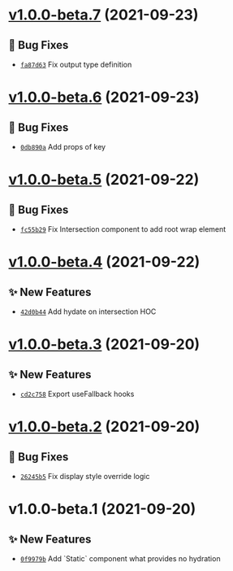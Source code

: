 # [v1.0.0-beta.7](https://github.com/TomokiMiyauci/react-patial-hydration/compare/v1.0.0-beta.6...v1.0.0-beta.7) (2021-09-23)

## 🐛 Bug Fixes
- [`fa87d63`](https://github.com/TomokiMiyauci/react-patial-hydration/commit/fa87d63)   Fix output type definition

# [v1.0.0-beta.6](https://github.com/TomokiMiyauci/react-patial-hydration/compare/v1.0.0-beta.5...v1.0.0-beta.6) (2021-09-23)

## 🐛 Bug Fixes
- [`0db890a`](https://github.com/TomokiMiyauci/react-patial-hydration/commit/0db890a)   Add props of key

# [v1.0.0-beta.5](https://github.com/TomokiMiyauci/react-patial-hydration/compare/v1.0.0-beta.4...v1.0.0-beta.5) (2021-09-22)

## 🐛 Bug Fixes
- [`fc55b29`](https://github.com/TomokiMiyauci/react-patial-hydration/commit/fc55b29)   Fix Intersection component to add root wrap element

# [v1.0.0-beta.4](https://github.com/TomokiMiyauci/react-patial-hydration/compare/v1.0.0-beta.3...v1.0.0-beta.4) (2021-09-22)

## ✨ New Features
- [`42d0b44`](https://github.com/TomokiMiyauci/react-patial-hydration/commit/42d0b44)   Add hydate on intersection HOC

# [v1.0.0-beta.3](https://github.com/TomokiMiyauci/react-patial-hydration/compare/v1.0.0-beta.2...v1.0.0-beta.3) (2021-09-20)

## ✨ New Features
- [`cd2c758`](https://github.com/TomokiMiyauci/react-patial-hydration/commit/cd2c758)   Export useFallback hooks

# [v1.0.0-beta.2](https://github.com/TomokiMiyauci/react-patial-hydration/compare/v1.0.0-beta.1...v1.0.0-beta.2) (2021-09-20)

## 🐛 Bug Fixes
- [`26245b5`](https://github.com/TomokiMiyauci/react-patial-hydration/commit/26245b5)   Fix display style override logic

# v1.0.0-beta.1 (2021-09-20)

## ✨ New Features
- [`0f9979b`](https://github.com/TomokiMiyauci/react-patial-hydration/commit/0f9979b)   Add &#x60;Static&#x60; component what provides no hydration
